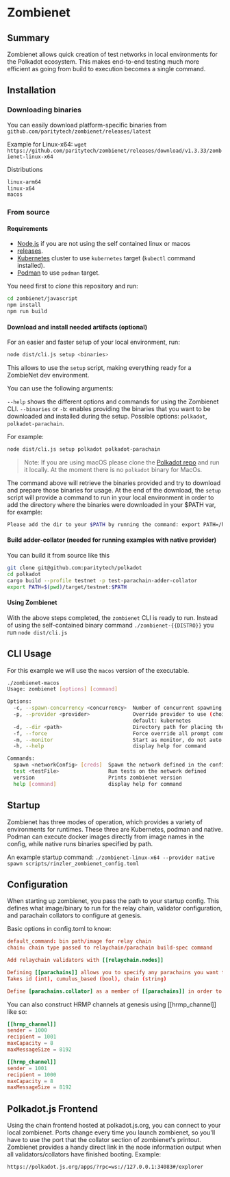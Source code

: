 # Zombienet

## Summary

Zombienet allows quick creation of test networks in local environments for the Polkadot ecosystem. This makes end-to-end testing much more efficient as going from build to execution becomes a single command.

## Installation

### Downloading binaries

You can easily download platform-specific binaries from `github.com/paritytech/zombienet/releases/latest`

Example for Linux-x64:
`wget https://github.com/paritytech/zombienet/releases/download/v1.3.33/zombienet-linux-x64`

Distributions

```bash
linux-arm64
linux-x64
macos
```

### From source

#### Requirements

- [Node.js](https://nodejs.org/) if you are not using the self contained linux or macos
- [releases](https://github.com/paritytech/zombienet/releases).
- [Kubernetes](https://kubernetes.io) cluster to use `kubernetes` target (`kubectl` command installed).
- [Podman](https://podman.io) to use `podman` target.

You need first to *clone* this repository and run:

```bash
cd zombienet/javascript
npm install
npm run build
```

#### Download and install needed artifacts (optional)

For an easier and faster setup of your local environment, run:

```bash
node dist/cli.js setup <binaries>
```

This allows to use the `setup` script, making everything ready for a ZombieNet dev environment.

You can use the following arguments:

`--help` shows the different options and commands for using the Zombienet CLI.
`--binaries` or `-b`: enables providing the binaries that you want to be downloaded and installed during the setup. Possible options: `polkadot`, `polkadot-parachain`.

For example:

```bash
node dist/cli.js setup polkadot polkadot-parachain
```

> Note: If you are using macOS please clone the [Polkadot repo](https://github.com/paritytech/polkadot) and run it locally. At the moment there is no `polkadot` binary for MacOs.

The command above will retrieve the binaries provided and try to download and prepare those binaries for usage.
At the end of the download, the `setup` script will provide a command to run in your local environment in order to add the directory where the binaries were downloaded in your $PATH var, for example:

```bash
Please add the dir to your $PATH by running the command: export PATH=/home/<user>/zombienet/dist:$PATH
```

#### Build adder-collator (needed for running examples with native provider)

You can build it from source like this

```bash
git clone git@github.com:paritytech/polkadot
cd polkadot
cargo build --profile testnet -p test-parachain-adder-collator
export PATH=$(pwd)/target/testnet:$PATH
```

#### Using Zombienet

With the above steps completed, the `zombienet` CLI is ready to run. Instead of using the self-contained binary command `./zombienet-{{DISTRO}}` you run `node dist/cli.js`

## CLI Usage

For this example we will use the `macos` version of the executable.

```bash
./zombienet-macos
Usage: zombienet [options] [command]

Options:
  -c, --spawn-concurrency <concurrency>  Number of concurrent spawning process to launch, default is 1
  -p, --provider <provider>              Override provider to use (choices: "podman", "kubernetes", "native")
                                         default: kubernetes
  -d, --dir <path>                       Directory path for placing the network files instead of random temp one (e.g. -d /home/user/my-zombienet)
  -f, --force                            Force override all prompt commands
  -m, --monitor                          Start as monitor, do not auto cleanup network
  -h, --help                             display help for command

Commands:
  spawn <networkConfig> [creds]  Spawn the network defined in the config
  test <testFile>                Run tests on the network defined
  version                        Prints zombienet version
  help [command]                 display help for command
```

## Startup

Zombienet has three modes of operation, which provides a variety of environments for runtimes. These three are Kubernetes, podman and native. Podman can execute docker images directly from image names in the config, while native runs binaries specified by path.

An example startup command:
`./zombienet-linux-x64 --provider native spawn scripts/rinzler_zombienet_config.toml`

## Configuration

When starting up zombienet, you pass the path to your startup config. This defines what image/binary to run for the relay chain, validator configuration, and parachain collators to configure at genesis.

Basic options in config.toml to know:

```toml
default_command: bin path/image for relay chain
chain: chain type passed to relaychain/parachain build-spec command

Add relaychain validators with [[relaychain.nodes]]

Defining [[parachains]] allows you to specify any parachains you want to register at genesis. 
Takes id (int), cumulus_based (bool), chain (string)

Define [parachains.collator] as a member of [[parachains]] in order to specify the parachain name and bin/image to run as a collator.
```

You can also construct HRMP channels at genesis using [[hrmp_channel]] like so:

```toml
[[hrmp_channel]]
sender = 1000
recipient = 1001
maxCapacity = 8
maxMessageSize = 8192

[[hrmp_channel]]
sender = 1001
recipient = 1000
maxCapacity = 8
maxMessageSize = 8192
```

## Polkadot.js Frontend

Using the chain frontend hosted at polkadot.js.org, you can connect to your local zombienet. Ports change every time you launch zombienet, so you'll have to use the port that the collator section of zombienet's printout. Zombienet provides a handy direct link in the node information output when all validators/collators have finished booting. Example:

`https://polkadot.js.org/apps/?rpc=ws://127.0.0.1:34083#/explorer`
